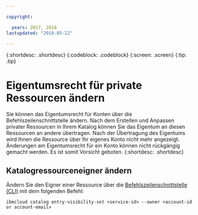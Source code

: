 ```yaml
---

copyright:

  years: 2017, 2018
lastupdated: "2018-05-22"

---
```


{:shortdesc: .shortdesc}
{:codeblock: .codeblock}
{:screen: .screen}
{:tip: .tip}

# Eigentumsrecht für private Ressourcen ändern

Sie können das Eigentumsrecht für Konten über die Befehlszeilenschnittstelle ändern. Nach dem Erstellen und Anpassen privater Ressourcen in Ihrem Katalog können Sie das Eigentum an diesen Ressourcen an andere übertragen. Nach der Übertragung des Eigentums wird Ihnen die Ressource über Ihr eigenes Konto nicht mehr angezeigt. Änderungen am Eigentumsrecht für ein Konto können nicht rückgängig gemacht werden. Es ist somit Vorsicht geboten.
{:shortdesc: .shortdesc}

## Katalogressourceneigner ändern

Ändern Sie den Eigner einer Ressource über die [Befehlszeilenschnittstelle (CLI)](/docs/cli/reference/bluemix_cli/bx_cli.html#ibmcloud_commands_settings) mit dem folgenden Befehl:

`ibmcloud catalog entry-visibility-set <service-id> --owner <account-id or account-email>`

